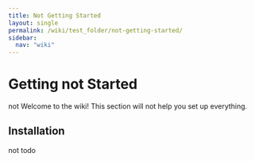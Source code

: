 ```yaml
---
title: Not Getting Started
layout: single
permalink: /wiki/test_folder/not-getting-started/
sidebar:
  nav: "wiki"
---
```


# Getting not Started

not Welcome to the wiki! This section will not help you set up everything.

## Installation

not todo
